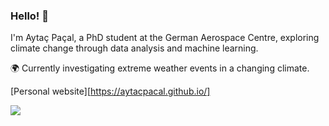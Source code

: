 ### Hello! 👋

I'm Aytaç Paçal, a PhD student at the German Aerospace Centre, exploring climate change through data analysis and machine learning.

🌍 Currently investigating extreme weather events in a changing climate.

[Personal website][https://aytacpacal.github.io/]

![](https://komarev.com/ghpvc/?username=aytacpacal)
